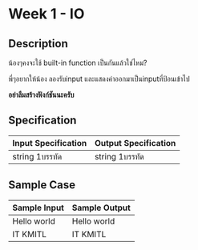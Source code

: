 # Week 1 - IO
## Description
น้องๆคงจะใช้ built-in function เป็นกันแล้วใช่ไหม?

พี่ๆอยากให้น้อง ลองรับinput และแสดงค่าออกมาเป็นinputที่ป้อนเข้าไป

**อย่าลืมสร้างฟังก์ชันนะครับ**

## Specification
| Input Specification | Output Specification |
| - | - |
| string 1บรรทัด | string 1บรรทัด |


## Sample Case
| Sample Input | Sample Output |
| - | - |
| Hello world | Hello world |
| IT KMITL | IT KMITL |